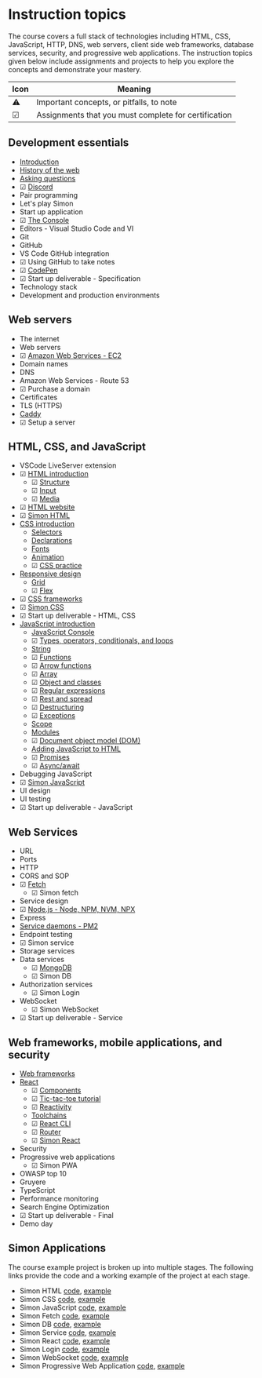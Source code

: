 # Instruction topics

The course covers a full stack of technologies including HTML, CSS, JavaScript, HTTP, DNS, web servers, client side web frameworks, database services, security, and progressive web applications. The instruction topics given below include assignments and projects to help you explore the concepts and demonstrate your mastery.

| Icon | Meaning                                              |
| ---- | ---------------------------------------------------- |
| ⚠    | Important concepts, or pitfalls, to note             |
| ☑    | Assignments that you must complete for certification |

## Development essentials

- [Introduction](developmentEssentials/introduction/introduction.md)
- [History of the web](developmentEssentials/history/history.md)
- [Asking questions](developmentEssentials/askingQuestions.md)
- ☑ [Discord](developmentEssentials/discord.md)
- Pair programming
- Let's play Simon
- Start up application
- ☑ [The Console](developmentEssentials/console/console.md)
- Editors - Visual Studio Code and VI
- Git
- GitHub
- VS Code GitHub integration
- ☑ Using GitHub to take notes
- ☑ [CodePen](developmentEssentials/codePen/codepen.md)
- ☑ Start up deliverable - Specification
- Technology stack
- Development and production environments

## Web servers

- The internet
- Web servers
- ☑ [Amazon Web Services - EC2](webServers/amazonWebServicesEc2/amazonWebServicesEc2.md)
- Domain names
- DNS
- Amazon Web Services - Route 53
- ☑ Purchase a domain
- Certificates
- TLS (HTTPS)
- [Caddy](webServers/caddy/caddy.md)
- ☑ Setup a server

## HTML, CSS, and JavaScript

- VSCode LiveServer extension
- ☑ [HTML introduction](html/introduction/introduction.md)
  - ☑ [Structure](html/structure/structure.md)
  - ☑ [Input](html/input/input.md)
  - ☑ [Media](html/media/media.md)
- ☑ [HTML website](https://github.com/webprogramming260/website-html#readme)
- ☑ [Simon HTML](https://github.com/webprogramming260/simon-html#readme)
- [CSS introduction](css/introduction/introduction.md)
  - [Selectors](css/selectors/selectors.md)
  - [Declarations](css/declarations.md)
  - [Fonts](css/fonts.md)
  - [Animation](css/animation/animation.md)
  - ☑ [CSS practice](css/practice.md)
- [Responsive design](css/responsive/responsive.md)
  - [Grid](css/grid/grid.md)
  - ☑ [Flex](css/flexbox/flexbox.md)
- ☑ [CSS frameworks](css/frameworks/frameworks.md)
- ☑ [Simon CSS](https://github.com/webprogramming260/simon-css#readme)
- ☑ Start up deliverable - HTML, CSS
- [JavaScript introduction](javascript/introduction/introduction.md)
  - [JavaScript Console](javascript/console.md)
  - ☑ [Types, operators, conditionals, and loops](javascript/typeConstruct.md)
  - [String](javascript/string.md)
  - ☑ [Functions](javascript/functions.md)
  - ☑ [Arrow functions](javascript/arrow.md)
  - ☑ [Array](javascript/array.md)
  - ☑ [Object and classes](javascript/objectClasses.md)
  - ☑ [Regular expressions](javascript/regularExpressions.md)
  - ☑ [Rest and spread](javascript/restSpread.md)
  - ☑ [Destructuring](javascript/destructuring.md)
  - ☑ [Exceptions](javascript/exceptions.md)
  - [Scope](javascript/scope.md)
  - [Modules](javascript/modules.md)
  - ☑ [Document object model (DOM)](javascript/dom/dom.md)
  - [Adding JavaScript to HTML](javascript/addingToHtml.md)
  - ☑ [Promises](javascript/promises.md)
  - ☑ [Async/await](javascript/async/await.md)
- Debugging JavaScript
- ☑ [Simon JavaScript](https://github.com/webprogramming260/simon-javascript#readme)
- UI design
- UI testing
- ☑ Start up deliverable - JavaScript

## Web Services

- URL
- Ports
- HTTP
- CORS and SOP
- ☑ [Fetch](webServices/fetch.md)
  - ☑ Simon fetch
- Service design
- ☑ [Node.js - Node, NPM, NVM, NPX](webServices/node/node.md)
- Express
- [Service daemons - PM2](webServices/pm2/pm2.md)
- Endpoint testing
- ☑ Simon service
- Storage services
- Data services
  - ☑ [MongoDB](webServices/mongoDb/mongoDb.md)
  - ☑ Simon DB
- Authorization services
  - ☑ Simon Login
- WebSocket
  - ☑ Simon WebSocket
- ☑ Start up deliverable - Service

## Web frameworks, mobile applications, and security

- [Web frameworks](webFrameworks/webFrameworks.md)
- [React](webFrameworks/react/react.md)
  - ☑ [Components](webFrameworks/react/components.md)
  - ☑ [Tic-tac-toe tutorial](webFrameworks/react/ticTacToe.md)
  - ☑ [Reactivity](webFrameworks/react/reactivity.md)
  - [Toolchains](webFrameworks/toolChains.md)
  - ☑ [React CLI](webFrameworks/react/reactCli.md)
  - ☑ [Router](webFrameworks/react/reactRouter.md)
  - ☑ [Simon React](https://github.com/webprogramming260/simon-react#readme)
- Security
- Progressive web applications
  - ☑ Simon PWA
- OWASP top 10
- Gruyere
- TypeScript
- Performance monitoring
- Search Engine Optimization
- ☑ Start up deliverable - Final
- Demo day

## Simon Applications

The course example project is broken up into multiple stages. The following links provide the code and a working example of the project at each stage.

- Simon HTML [code](https://github.com/webprogramming260/simon-html#readme), [example](https://simon-html.cs260.com)
- Simon CSS [code](https://github.com/webprogramming260/simon-css#readme), [example](https://simon-css.cs260.com)
- Simon JavaScript [code](https://github.com/webprogramming260/simon-javascript#readme), [example](https://simon-javascript.cs260.com)
- Simon Fetch [code](https://github.com/webprogramming260/simon-fetch#readme), [example](https://simon-fetch.cs260.com)
- Simon DB [code](https://github.com/webprogramming260/simon-db#readme), [example](https://simon-db.cs260.com)
- Simon Service [code](https://github.com/webprogramming260/simon-service#readme), [example](https://simon-service.cs260.com)
- Simon React [code](https://github.com/webprogramming260/simon-react#readme), [example](https://simon-react.cs260.com)
- Simon Login [code](https://github.com/webprogramming260/simon-login#readme), [example](https://simon-login.cs260.com)
- Simon WebSocket [code](https://github.com/webprogramming260/simon-websocket#readme), [example](https://simon-websocket.cs260.com)
- Simon Progressive Web Application [code](https://github.com/webprogramming260/simon-pwa#readme), [example](https://simon-pwa.cs260.com)
